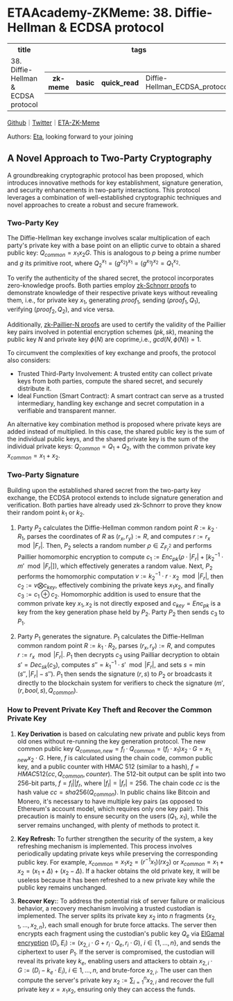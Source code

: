 # ETAAcademy-ZKMeme: 38. Diffie-Hellman & ECDSA protocol

<table>
  <tr>
    <th>title</th>
    <th>tags</th>
  </tr>
  <tr>
    <td>38. Diffie-Hellman & ECDSA protocol</td>
    <td>
      <table>
        <tr>
          <th>zk-meme</th>
          <th>basic</th>
          <th>quick_read</th>
          <td>Diffie-Hellman_ECDSA_protocol</td>
        </tr>
      </table>
    </td>
  </tr>
</table>

[Github](https://github.com/ETAAcademy)｜[Twitter](https://twitter.com/ETAAcademy)｜[ETA-ZK-Meme](https://github.com/ETAAcademy/ETAAcademy-ZK-Meme)

Authors: [Eta](https://twitter.com/pwhattie), looking forward to your joining

## A Novel Approach to Two-Party Cryptography

A groundbreaking cryptographic protocol has been proposed, which introduces innovative methods for key establishment, signature generation, and security enhancements in two-party interactions. This protocol leverages a combination of well-established cryptographic techniques and novel approaches to create a robust and secure framework.

### Two-Party Key

The Diffie-Hellman key exchange involves scalar multiplication of each party's private key with a base point on an elliptic curve to obtain a shared public key: $Q_{common} = x_1x_2G$. This is analogous to $p$ being a prime number and $g$ its primitive root, where $Q_2^{x_1} = (g^{x_2})^{x_1} = (g^{x_1})^{x_2} = Q_1^{x_2}$.

To verify the authenticity of the shared secret, the protocol incorporates zero-knowledge proofs. Both parties employ [zk-Schnorr proofs](https://github.com/ETAAcademy/ETAAcademy-ZK-Meme/blob/main/37_Zk_Schnoor_Paillier.md) to demonstrate knowledge of their respective private keys without revealing them, i.e., for private key $x_1$, generating $proof_1$, sending $(proof_1, Q_1)$, verifying $(proof_2, Q_2)$, and vice versa.

Additionally, [zk-Paillier-N proofs](https://github.com/ETAAcademy/ETAAcademy-ZK-Meme/blob/main/37_Zk_Schnoor_Paillier.md) are used to certify the validity of the Paillier key pairs involved in potential encryption schemes $(pk, sk)$, meaning the public key $N$ and private key $\phi(N)$ are coprime,i.e., $gcd(N, \phi(N)) = 1$.

To circumvent the complexities of key exchange and proofs, the protocol also considers:

- Trusted Third-Party Involvement: A trusted entity can collect private keys from both parties, compute the shared secret, and securely distribute it.
- Ideal Function (Smart Contract): A smart contract can serve as a trusted intermediary, handling key exchange and secret computation in a verifiable and transparent manner. 

An alternative key combination method is proposed where private keys are added instead of multiplied. In this case, the shared public key is the sum of the individual public keys, and the shared private key is the sum of the individual private keys: $Q_{common} = Q_1 + Q_2$, with the common private key $x_{common} = x_1 + x_2$.

### Two-Party Signature

Building upon the established shared secret from the two-party key exchange, the ECDSA protocol extends to include signature generation and verification. Both parties have already used zk-Schnorr to prove they know their random point $k_1$ or $k_2$.

1. Party $P_2$ calculates the Diffie-Hellman common random point $R := k_2 \cdot R_1$, parses the coordinates of $R$ as $(r_x, r_y) := R$, and computes $r := r_x \mod |F_r|$. Then, $P_2$ selects a random number $\rho \in Z_{F_r^2}$ and performs Paillier homomorphic encryption to compute $c_1 := Enc_{pk}(\rho \cdot |F_r| + [k_2^{-1} \cdot m' \mod |F_r|])$, which effectively generates a random value. Next, $P_2$ performs the homomorphic computation $v := k_2^{-1} \cdot r \cdot x_2 \mod |F_r|$, then $c_2 := v ⨂ c_{key}$, effectively combining the private keys $x_1x_2$, and finally $c_3 := c_1 ⊕ c_2$. Homomorphic addition is used to ensure that the common private key $x_1, x_2$ is not directly exposed and $c_{key} = Enc_{pk}$ is a key from the key generation phase held by $P_2$. Party $P_2$ then sends $c_3$ to $P_1$.

2. Party $P_1$ generates the signature. $P_1$ calculates the Diffie-Hellman common random point $R := k_1 \cdot R_2$, parses $(r_x, r_y) := R$, and computes $r := r_x \mod |F_r|$. $P_1$ then decrypts $c_3$ using Pailliar decryption to obtain $s' = Dec_{sk}(c_3)$, computes $s'' = k_1^{-1} \cdot s' \mod |F_r|$, and sets $s = \min( s'', |F_r| - s'')$. $P_1$ then sends the signature $(r, s)$ to $P_2$ or broadcasts it directly to the blockchain system for verifiers to check the signature $(m', (r, bool, s), Q_{common})$.

### How to Prevent Private Key Theft and Recover the Common Private Key

1. **Key Derivation** is based on calculating new private and public keys from old ones without re-running the key generation protocol. The new common public key $Q_{common, new} = f_l \cdot Q_{common} = (f_l \cdot x_1)x_2 \cdot G = x_{1, new}x_2 \cdot G$. Here, $f$ is calculated using the chain code, common public key, and a public counter with HMAC 512 (similar to a hash), $f = HMAC512(cc, Q_{common}, counter)$. The 512-bit output can be split into two 256-bit parts, $f = f_l || f_r$, where $|f_l| = |f_r| = 256$. The chain code $cc$ is the hash value $cc = sha256(Q_{common})$. In public chains like Bitcoin and Monero, it's necessary to have multiple key pairs (as opposed to Ethereum's account model, which requires only one key pair). This precaution is mainly to ensure security on the users ($Q_1$, $x_1$), while the server remains unchanged, with plenty of methods to protect it.

2. **Key Refresh:** To further strengthen the security of the system, a key refreshing mechanism is implemented. This process involves periodically updating private keys while preserving the corresponding public key. For example, $x_{common} = x_1x_2 = (r^{-1}x_1)(rx_2)$ or $x_{common} = x_1 + x_2 = (x_1 + \Delta) + (x_2 - \Delta)$. If a hacker obtains the old private key, it will be useless because it has been refreshed to a new private key while the public key remains unchanged.

3. **Recover Key:**: To address the potential risk of server failure or malicious behavior, a recovery mechanism involving a trusted custodian is implemented. The server splits its private key $x_2$ into $n$ fragments $\{x_{2,1}, ..., x_{2,n}\}$, each small enough for brute force attacks. The server then encrypts each fragment using the custodian's public key $Q_e$ via [ElGamal encryption](https://github.com/ETAAcademy/ETAAcademy-ZK-Meme/blob/main/25_EIGamal_Gramer-Shoup_ECIES.md) $(D_i, E_i) := (x_{2, i} \cdot G + r_i \cdot Q_e, r_i \cdot G)$, ${i \in \{1,...,n\}}$, and sends the ciphertext to user $P_1$. If the server is compromised, the custodian will reveal its private key $k_e$, enabling users and attackers to obtain $x_{2,i} \cdot G := (D_i - k_e \cdot E_i)$, ${i \in {1,...,n}}$, and brute-force $x_{2,i}$. The user can then compute the server's private key $x_2 := \sum\nolimits_{i=1}^{n} x_{2,i}$ and recover the full private key $x = x_1x_2$, ensuring only they can access the funds.
